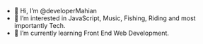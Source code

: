 - 👋 Hi, I’m @developerMahian
- 👀 I’m interested in JavaScript, Music, Fishing, Riding and most importantly Tech.
- 🌱 I’m currently learning Front End Web Development.

<!---
developerMahian/developerMahian is a ✨ special ✨ repository because its `README.md` (this file) appears on your GitHub profile.
You can click the Preview link to take a look at your changes.
--->
